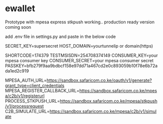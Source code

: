# ewallet
Prototype with mpesa express stkpush working.. production ready version coming soon

add .env file in settings.py and paste in the below code

SECRET_KEY=supersecret
HOST_DOMAIN=yourtunnelip or domain(https)

SHORTCODE=174379
TESTMSISDN=254708374149
CONSUMER_KEY=your mpesa consumer key
CONSUMER_SECRET=your mpesa consumer secret
PASSKEY=bfb279f9aa9bdbcf158e97dd71a467cd2e0c893059b10f78e6b72ada1ed2c919

MPESA_AUTH_URL=https://sandbox.safaricom.co.ke/oauth/v1/generate?grant_type=client_credentials
MPESA_REGISTER_CALLBACK_URL=https://sandbox.safaricom.co.ke/mpesa/c2b/v1/registerurl
PROCESS_STKPUSH_URL=https://sandbox.safaricom.co.ke/mpesa/stkpush/v1/processrequest
C2B_SIMULATE_URL=https://sandbox.safaricom.co.ke/mpesa/c2b/v1/simulate